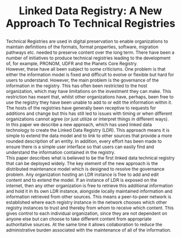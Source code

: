 ---
abstract: 'Technical Registries are used in digital preservation to enable

  organizations to maintain definitions of the formats, format

  properties, software, migration pathways etc. needed to preserve

  content over the long term. There have been a number of

  initiatives to produce technical registries leading to the

  development of, for example, PRONOM, UDFR and the Planets

  Core Registry.


  However, these have all been subject to some criticisms. One

  problem is that either the information model is fixed and difficult

  to evolve or flexible but hard for users to understand. However,

  the main problem is the governance of the information in the

  registry. This has often been restricted to the host organization,

  which may have limitations on the investment they can make.

  This restriction has meant that, whilst other organizations have,

  perhaps, been free to use the registry they have been unable to

  add to or edit the information within it. The hosts of the

  registries have generally been receptive to requests for additions

  and change but this has still led to issues with timing or when

  different organizations cannot agree (or just utilize or interpret

  things in different ways).


  In this paper we describe a new approach, which has used linked

  data technology to create the Linked Data Registry (LDR). This

  approach means it is simple to extend the data model and to link

  to other sources that provide a more rounded description of an

  entity. In addition, every effort has been made to ensure there is

  a simple user interface so that users can easily find and

  understand the information contained in the registry.


  This paper describes what is believed to be the first linked data

  technical registry that can be deployed widely. The key element

  of the new approach is the distributed maintenance model which

  is designed to resolve the governance problem. Any organization hosting an LDR instance
  is free to add and edit content and to

  extend the model. If an instance of LDR is exposed on the

  internet, then any other organization is free to retrieve this

  additional information and hold it in its own LDR instance,

  alongside locally maintained information and information

  retrieved from other sources. This means a peer-to-peer network

  is established where each registry instance in the network

  chooses which other registry instances to trust and thereby from

  whom to receive which content. This gives control to each

  individual organization, since they are not dependent on anyone

  else but can choose to take different content from appropriate

  authoritative sources. At the same time it allows collaboration to

  reduce the administrative burden associated with the

  maintenance of all of the information.'
creators:
- Braud, Maïté
- Carr, James
- Leroux, Kevin
- Rogers, Joseph
- Sharpe, Robert
date: null
document_url: https://services.phaidra.univie.ac.at/api/object/o:378068/download
grand_parent: iPRES
institutions: []
keywords:
- linked data
- digital preservation
- automation
- technical registries
landing_page_url: https://phaidra.univie.ac.at/o:378068
language: eng
layout: publication
license: CC BY-NC-SA 3.0 AT
notes_url: null
parent: iPRES 2014
presentation_url: null
publication_type: paper
size: 372456
source_name: iPRES
title: 'Linked Data Registry: A New Approach To Technical Registries'
year: 2014
---